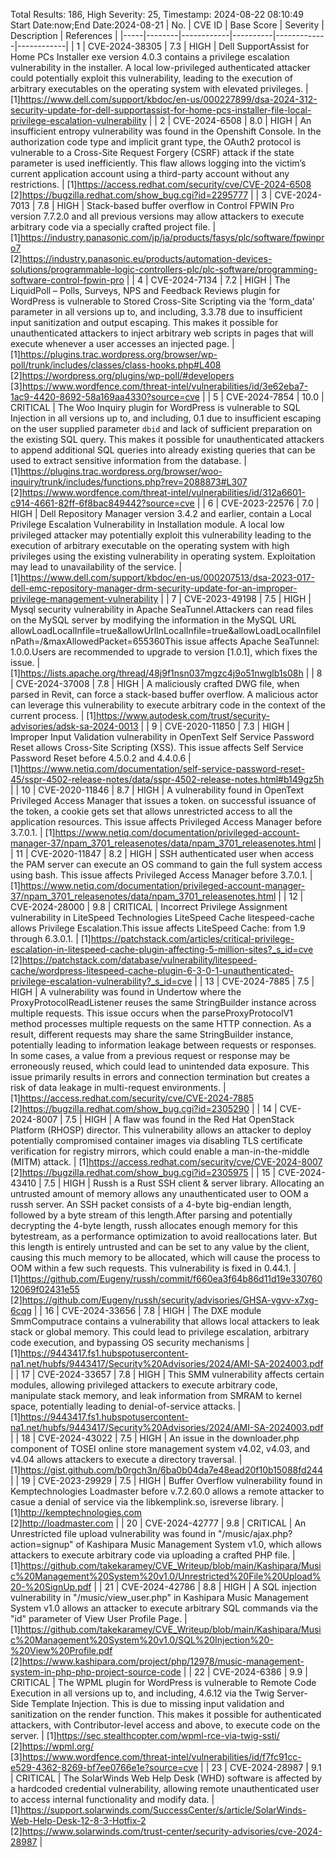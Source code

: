 Total Results: 186, High Severity: 25, Timestamp: 2024-08-22 08:10:49
Start Date:now;End Date:2024-08-21
| No. | CVE ID | Base Score | Severity | Description | References |
|-----|--------|------------|----------|-------------|------------|
| 1 | CVE-2024-38305 | 7.3  | HIGH | Dell SupportAssist for Home PCs Installer exe version 4.0.3 contains a privilege escalation vulnerability in the installer. A local low-privileged authenticated attacker could potentially exploit this vulnerability, leading to the execution of arbitrary executables on the operating system with elevated privileges. | [1]https://www.dell.com/support/kbdoc/en-us/000227899/dsa-2024-312-security-update-for-dell-supportassist-for-home-pcs-installer-file-local-privilege-escalation-vulnerability |
| 2 | CVE-2024-6508 | 8.0  | HIGH | An insufficient entropy vulnerability was found in the Openshift Console. In the authorization code type and implicit grant type, the OAuth2 protocol is vulnerable to a Cross-Site Request Forgery (CSRF) attack if the state parameter is used inefficiently. This flaw allows logging into the victim’s current application account using a third-party account without any restrictions. | [1]https://access.redhat.com/security/cve/CVE-2024-6508<br>[2]https://bugzilla.redhat.com/show_bug.cgi?id=2295777 |
| 3 | CVE-2024-7013 | 7.8  | HIGH | Stack-based buffer overflow in Control FPWIN Pro version 7.7.2.0 and all previous versions may allow attackers to execute arbitrary code via a specially crafted project file. | [1]https://industry.panasonic.com/jp/ja/products/fasys/plc/software/fpwinpro7<br>[2]https://industry.panasonic.eu/products/automation-devices-solutions/programmable-logic-controllers-plc/plc-software/programming-software-control-fpwin-pro |
| 4 | CVE-2024-7134 | 7.2  | HIGH | The LiquidPoll – Polls, Surveys, NPS and Feedback Reviews plugin for WordPress is vulnerable to Stored Cross-Site Scripting via the ‘form_data’ parameter in all versions up to, and including, 3.3.78 due to insufficient input sanitization and output escaping. This makes it possible for unauthenticated attackers to inject arbitrary web scripts in pages that will execute whenever a user accesses an injected page. | [1]https://plugins.trac.wordpress.org/browser/wp-poll/trunk/includes/classes/class-hooks.php#L408<br>[2]https://wordpress.org/plugins/wp-poll/#developers<br>[3]https://www.wordfence.com/threat-intel/vulnerabilities/id/3e62eba7-1ac9-4420-8692-58a169aa4330?source=cve |
| 5 | CVE-2024-7854 | 10.0  | CRITICAL | The Woo Inquiry plugin for WordPress is vulnerable to SQL Injection in all versions up to, and including, 0.1 due to insufficient escaping on the user supplied parameter `dbid` and lack of sufficient preparation on the existing SQL query. This makes it possible for unauthenticated attackers to append additional SQL queries into already existing queries that can be used to extract sensitive information from the database. | [1]https://plugins.trac.wordpress.org/browser/woo-inquiry/trunk/includes/functions.php?rev=2088873#L307<br>[2]https://www.wordfence.com/threat-intel/vulnerabilities/id/312a6601-c914-4661-82ff-6f8bac849442?source=cve |
| 6 | CVE-2023-22576 | 7.0  | HIGH | Dell Repository Manager version 3.4.2 and earlier, contain a Local Privilege Escalation Vulnerability in Installation module. A local low privileged attacker may potentially exploit this vulnerability leading to the execution of arbitrary executable on the operating system with high privileges using the existing vulnerability in operating system. Exploitation may lead to unavailability of the service. | [1]https://www.dell.com/support/kbdoc/en-us/000207513/dsa-2023-017-dell-emc-repository-manager-drm-security-update-for-an-improper-privilege-management-vulnerability |
| 7 | CVE-2023-49198 | 7.5  | HIGH | Mysql security vulnerability in Apache SeaTunnel.Attackers can read files on the MySQL server by modifying the information in the MySQL URL allowLoadLocalInfile=true&allowUrlInLocalInfile=true&allowLoadLocalInfileInPath=/&maxAllowedPacket=655360This issue affects Apache SeaTunnel: 1.0.0.Users are recommended to upgrade to version [1.0.1], which fixes the issue. | [1]https://lists.apache.org/thread/48j9f1nsn037mgzc4j9o51nwglb1s08h |
| 8 | CVE-2024-37008 | 7.8  | HIGH | A maliciously crafted DWG file, when parsed in Revit, can force a stack-based buffer overflow. A malicious actor can leverage this vulnerability to execute arbitrary code in the context of the current process. | [1]https://www.autodesk.com/trust/security-advisories/adsk-sa-2024-0013 |
| 9 | CVE-2020-11850 | 7.3  | HIGH | Improper Input Validation vulnerability in OpenText Self Service Password Reset allows Cross-Site Scripting (XSS). This issue affects Self Service Password Reset before 4.5.0.2 and 4.4.0.6 | [1]https://www.netiq.com/documentation/self-service-password-reset-45/sspr-4502-release-notes/data/sspr-4502-release-notes.html#b149gz5h |
| 10 | CVE-2020-11846 | 8.7  | HIGH | A vulnerability found in OpenText Privileged Access Manager that issues a token. on successful issuance of the token, a cookie gets set that allows unrestricted access to all the application resources. This issue affects Privileged Access Manager before 3.7.0.1. | [1]https://www.netiq.com/documentation/privileged-account-manager-37/npam_3701_releasenotes/data/npam_3701_releasenotes.html |
| 11 | CVE-2020-11847 | 8.2  | HIGH | SSH authenticated user when access the PAM server can execute an OS command to gain the full system access using bash. This issue affects Privileged Access Manager before 3.7.0.1. | [1]https://www.netiq.com/documentation/privileged-account-manager-37/npam_3701_releasenotes/data/npam_3701_releasenotes.html |
| 12 | CVE-2024-28000 | 9.8  | CRITICAL | Incorrect Privilege Assignment vulnerability in LiteSpeed Technologies LiteSpeed Cache litespeed-cache allows Privilege Escalation.This issue affects LiteSpeed Cache: from 1.9 through 6.3.0.1. | [1]https://patchstack.com/articles/critical-privilege-escalation-in-litespeed-cache-plugin-affecting-5-million-sites?_s_id=cve<br>[2]https://patchstack.com/database/vulnerability/litespeed-cache/wordpress-litespeed-cache-plugin-6-3-0-1-unauthenticated-privilege-escalation-vulnerability?_s_id=cve |
| 13 | CVE-2024-7885 | 7.5  | HIGH | A vulnerability was found in Undertow where the ProxyProtocolReadListener reuses the same StringBuilder instance across multiple requests. This issue occurs when the parseProxyProtocolV1 method processes multiple requests on the same HTTP connection. As a result, different requests may share the same StringBuilder instance, potentially leading to information leakage between requests or responses. In some cases, a value from a previous request or response may be erroneously reused, which could lead to unintended data exposure. This issue primarily results in errors and connection termination but creates a risk of data leakage in multi-request environments. | [1]https://access.redhat.com/security/cve/CVE-2024-7885<br>[2]https://bugzilla.redhat.com/show_bug.cgi?id=2305290 |
| 14 | CVE-2024-8007 | 7.5  | HIGH | A flaw was found in the Red Hat OpenStack Platform (RHOSP) director. This vulnerability allows an attacker to deploy potentially compromised container images via disabling TLS certificate verification for registry mirrors, which could enable a man-in-the-middle (MITM) attack. | [1]https://access.redhat.com/security/cve/CVE-2024-8007<br>[2]https://bugzilla.redhat.com/show_bug.cgi?id=2305975 |
| 15 | CVE-2024-43410 | 7.5  | HIGH | Russh is a Rust SSH client & server library. Allocating an untrusted amount of memory allows any unauthenticated user to OOM a russh server. An SSH packet consists of a 4-byte big-endian length, followed by a byte stream of this length.After parsing and potentially decrypting the 4-byte length, russh allocates enough memory for this bytestream, as a performance optimization to avoid reallocations later. But this length is entirely untrusted and can be set to any value by the client, causing this much memory to be allocated, which will cause the process to OOM within a few such requests. This vulnerability is fixed in 0.44.1. | [1]https://github.com/Eugeny/russh/commit/f660ea3f64b86d11d19e33076012069f02431e55<br>[2]https://github.com/Eugeny/russh/security/advisories/GHSA-vgvv-x7xg-6cqg |
| 16 | CVE-2024-33656 | 7.8  | HIGH | The DXE module SmmComputrace contains a vulnerability that allows local attackers to leak stack or global memory. This could lead to privilege escalation, arbitrary code execution, and bypassing OS security mechanisms | [1]https://9443417.fs1.hubspotusercontent-na1.net/hubfs/9443417/Security%20Advisories/2024/AMI-SA-2024003.pdf |
| 17 | CVE-2024-33657 | 7.8  | HIGH | This SMM vulnerability affects certain modules, allowing privileged attackers to execute arbitrary code, manipulate stack memory, and leak information from SMRAM to kernel space, potentially leading to denial-of-service attacks. | [1]https://9443417.fs1.hubspotusercontent-na1.net/hubfs/9443417/Security%20Advisories/2024/AMI-SA-2024003.pdf |
| 18 | CVE-2024-43022 | 7.5  | HIGH | An issue in the downloader.php component of TOSEI online store management system v4.02, v4.03, and v4.04 allows attackers to execute a directory traversal. | [1]https://gist.github.com/b0rgch3n/6ba0b04da7e48ead20f10b15088fd244 |
| 19 | CVE-2023-29929 | 7.5  | HIGH | Buffer Overflow vulnerability found in Kemptechnologies Loadmaster before v.7.2.60.0 allows a remote attacker to casue a denial of service via the libkemplink.so, isreverse library. | [1]http://kemptechnologies.com<br>[2]http://loadmaster.com |
| 20 | CVE-2024-42777 | 9.8  | CRITICAL | An Unrestricted file upload vulnerability was found in "/music/ajax.php?action=signup" of Kashipara Music Management System v1.0, which allows attackers to execute arbitrary code via uploading a crafted PHP file. | [1]https://github.com/takekaramey/CVE_Writeup/blob/main/Kashipara/Music%20Management%20System%20v1.0/Unrestricted%20File%20Upload%20-%20SignUp.pdf |
| 21 | CVE-2024-42786 | 8.8  | HIGH | A SQL injection vulnerability in "/music/view_user.php" in Kashipara Music Management System v1.0 allows an attacker to execute arbitrary SQL commands via the "id" parameter of View User Profile Page. | [1]https://github.com/takekaramey/CVE_Writeup/blob/main/Kashipara/Music%20Management%20System%20v1.0/SQL%20Injection%20-%20View%20Profile.pdf<br>[2]https://www.kashipara.com/project/php/12978/music-management-system-in-php-php-project-source-code |
| 22 | CVE-2024-6386 | 9.9  | CRITICAL | The WPML plugin for WordPress is vulnerable to Remote Code Execution in all versions up to, and including, 4.6.12 via the Twig Server-Side Template Injection. This is due to missing input validation and sanitization on the render function. This makes it possible for authenticated attackers, with Contributor-level access and above, to execute code on the server. | [1]https://sec.stealthcopter.com/wpml-rce-via-twig-ssti/<br>[2]https://wpml.org/<br>[3]https://www.wordfence.com/threat-intel/vulnerabilities/id/f7fc91cc-e529-4362-8269-bf7ee0766e1e?source=cve |
| 23 | CVE-2024-28987 | 9.1  | CRITICAL | The SolarWinds Web Help Desk (WHD) software is affected by a hardcoded credential vulnerability, allowing remote unauthenticated user to access internal functionality and modify data. | [1]https://support.solarwinds.com/SuccessCenter/s/article/SolarWinds-Web-Help-Desk-12-8-3-Hotfix-2<br>[2]https://www.solarwinds.com/trust-center/security-advisories/cve-2024-28987 |
